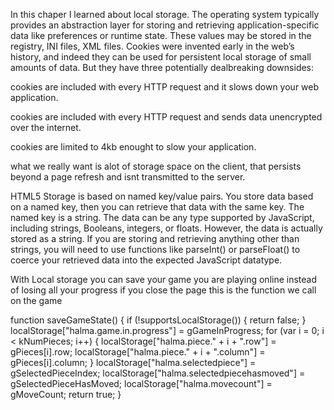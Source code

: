 

 In this chaper I learned about local storage. The operating system typically provides an abstraction layer for storing and retrieving application-specific data like preferences or runtime state. These values may be stored in the registry, INI files, XML files. Cookies were invented early in the web’s history, and indeed they can be used for persistent local storage of small amounts of data. But they have three potentially dealbreaking downsides:

cookies are included with every HTTP request and it slows down your web application.

cookies are included with every HTTP request and sends data unencrypted over the internet.

cookies are limited to 4kb enought to slow your application.

what we really want is alot of storage space on the client, that persists beyond a page refresh and isnt transmitted to the server.

HTML5 Storage is based on named key/value pairs. You store data based on a named key, then you can retrieve that data with the same key. The named key is a string. The data can be any type supported by JavaScript, including strings, Booleans, integers, or floats. However, the data is actually stored as a string. If you are storing and retrieving anything other than strings, you will need to use functions like parseInt() or parseFloat() to coerce your retrieved data into the expected JavaScript datatype.

With Local storage you can save your game you are playing online instead of losing all your progress if you close the page this is the function we call on the game

function saveGameState() {
    if (!supportsLocalStorage()) { return false; }
    localStorage["halma.game.in.progress"] = gGameInProgress;
    for (var i = 0; i < kNumPieces; i++) {
	localStorage["halma.piece." + i + ".row"] = gPieces[i].row;
	localStorage["halma.piece." + i + ".column"] = gPieces[i].column;
    }
    localStorage["halma.selectedpiece"] = gSelectedPieceIndex;
    localStorage["halma.selectedpiecehasmoved"] = gSelectedPieceHasMoved;
    localStorage["halma.movecount"] = gMoveCount;
    return true;
}